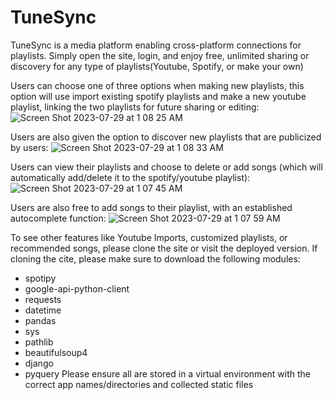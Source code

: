 # TuneSync
TuneSync is a media platform enabling cross-platform connections for playlists. Simply open the site, login, and enjoy free, unlimited sharing or discovery for any type of playlists(Youtube, Spotify, or make your own)

Users can choose one of three options when making new playlists, this option will use import existing spotify playlists and make a new youtube playlist, linking the two playlists for future sharing or editing:
![Screen Shot 2023-07-29 at 1 08 25 AM](https://github.com/RahulVedula/TuneSync/assets/107275556/3cce5e8e-182f-42fa-afe1-35dd4c63a31d)

Users are also given the option to discover new playlists that are publicized by users:
![Screen Shot 2023-07-29 at 1 08 33 AM](https://github.com/RahulVedula/TuneSync/assets/107275556/4d07a2f2-f16e-41f9-85cb-fffe892bef39)


Users can view their playlists and choose to delete or add songs (which will automatically add/delete it to the spotify/youtube playlist):
![Screen Shot 2023-07-29 at 1 07 45 AM](https://github.com/RahulVedula/TuneSync/assets/107275556/91805067-5c54-4268-936f-df64ebe518af)

Users are also free to add songs to their playlist, with an established autocomplete function: 
![Screen Shot 2023-07-29 at 1 07 59 AM](https://github.com/RahulVedula/TuneSync/assets/107275556/1749fb28-4d9a-41ce-a4d9-4ea11d393d77)

To see other features like Youtube Imports, customized playlists, or recommended songs, please clone the site or visit the deployed version. If cloning the cite, please make sure to download the following modules:
 - spotipy
 - google-api-python-client
 - requests
 - datetime
 - pandas
 - sys
 - pathlib
 - beautifulsoup4
 - django
 - pyquery
Please ensure all are stored in a virtual environment with the correct app names/directories and collected static files
